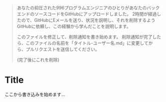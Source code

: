 > あなたの抑圧された996プログラムエンジニアのひとりがあなたのバックエンドのソースコードをGitHubにアップロードしました。 2時間が経過したので、GitHubにEメールを送り、状況を説明し、それを削除するようGitHubに依頼し、この経験から学んだことを説明します。
> 
> このファイルを修正して、削除通知を書き始めます。 削除通知が完了したら、このファイルの名前を「タイトル-ユーザー名.md」に変更してから、プルリクエストを送信してください。
> 
> (完了後にこれを削除)

# Title

ここから書き込みを始めます...
